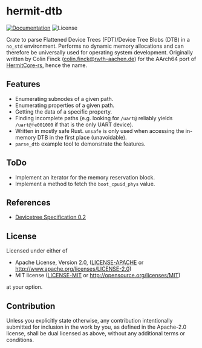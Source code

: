 # hermit-dtb

[![Documentation](https://img.shields.io/badge/docs-latest-blue.svg)](https://docs.rs/hermit-dtb/latest/hermit_dtb/)
![License](https://img.shields.io/badge/license-MIT%2FApache--2.0-blue)

Crate to parse Flattened Device Trees (FDT)/Device Tree Blobs (DTB) in a `no_std` environment.
Performs no dynamic memory allocations and can therefore be universally used for operating system development.
Originally written by Colin Finck (colin.finck@rwth-aachen.de) for the AArch64 port of [HermitCore-rs](https://github.com/hermitcore/libhermit-rs), hence the name.

## Features
* Enumerating subnodes of a given path.
* Enumerating properties of a given path.
* Getting the data of a specific property.
* Finding incomplete paths (e.g. looking for `/uart@` reliably yields `/uart@fe001000` if that is the only UART device).
* Written in mostly safe Rust.
  `unsafe` is only used when accessing the in-memory DTB in the first place (unavoidable).
* `parse_dtb` example tool to demonstrate the features.

## ToDo
* Implement an iterator for the memory reservation block.
* Implement a method to fetch the `boot_cpuid_phys` value.

## References
* [Devicetree Specification 0.2](https://github.com/devicetree-org/devicetree-specification/releases/tag/v0.2)

## License

Licensed under either of

* Apache License, Version 2.0, ([LICENSE-APACHE](LICENSE-APACHE) or http://www.apache.org/licenses/LICENSE-2.0)
* MIT license ([LICENSE-MIT](LICENSE-MIT) or http://opensource.org/licenses/MIT)

at your option.

## Contribution

Unless you explicitly state otherwise, any contribution intentionally submitted for inclusion in the work by you, as defined in the Apache-2.0 license, shall be dual licensed as above, without any additional terms or conditions.
